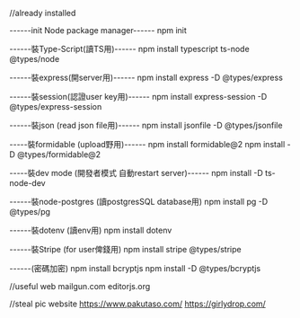 //already installed

------init Node package manager------
npm init

------裝Type-Script(讀TS用)------
npm install typescript ts-node @types/node

------裝express(開server用)------
npm install express -D @types/express

------裝session(認證user key用)------
npm install express-session -D @types/express-session

------裝json (read json file用)------
npm install jsonfile -D @types/jsonfile

-----裝formidable (upload野用)------
npm install formidable@2
npm install -D @types/formidable@2

-----裝dev mode (開發者模式 自動restart server)------
npm install -D ts-node-dev

------裝node-postgres (讀postgresSQL database用)
npm install pg  -D @types/pg

------裝dotenv (讀env用)
npm install dotenv

------裝Stripe (for user俾錢用)
npm install stripe @types/stripe

------(密碼加密)
npm install bcryptjs
npm install -D @types/bcryptjs

//useful web
mailgun.com
editorjs.org

//steal pic website
https://www.pakutaso.com/
https://girlydrop.com/
